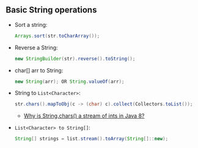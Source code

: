 ## Basic String operations

* Sort a string:
  ```java
  Arrays.sort(str.toCharArray());
  ```

* Reverse a String:
  ```java
  new StringBuilder(str).reverse().toString();
  ```

* char[] arr to String:
  ```java
  new String(arr); OR String.valueOf(arr);
  ```

* String to ```List<Character>```:
  ```java
  str.chars().mapToObj(c -> (char) c).collect(Collectors.toList());
  ```
   * [Why is String.chars() a stream of ints in Java 8?](https://stackoverflow.com/questions/22435833/why-is-string-chars-a-stream-of-ints-in-java-8)

* ```List<Character> to String[]```:
  ```java
  String[] strings = list.stream().toArray(String[]::new);
  ```
